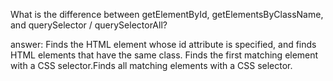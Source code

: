 What is the difference between getElementById, getElementsByClassName, and querySelector / querySelectorAll?

answer: Finds the HTML element whose id attribute is specified, and finds HTML elements that have the same class. Finds the first matching element with a CSS selector.Finds all matching elements with a CSS selector.
